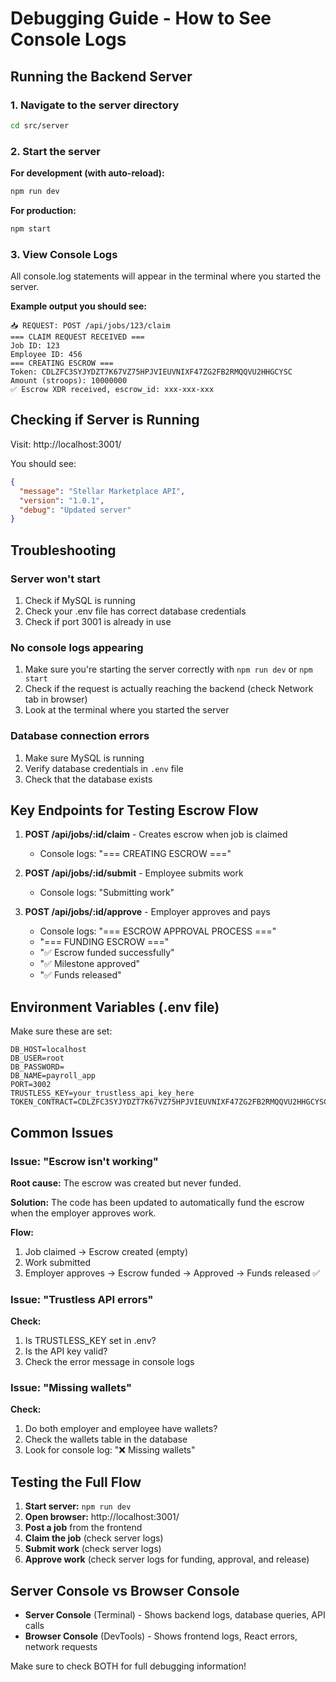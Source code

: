 # Debugging Guide - How to See Console Logs

## Running the Backend Server

### 1. Navigate to the server directory
```bash
cd src/server
```

### 2. Start the server

**For development (with auto-reload):**
```bash
npm run dev
```

**For production:**
```bash
npm start
```

### 3. View Console Logs

All console.log statements will appear in the terminal where you started the server.

**Example output you should see:**
```
📥 REQUEST: POST /api/jobs/123/claim
=== CLAIM REQUEST RECEIVED ===
Job ID: 123
Employee ID: 456
=== CREATING ESCROW ===
Token: CDLZFC3SYJYDZT7K67VZ75HPJVIEUVNIXF47ZG2FB2RMQQVU2HHGCYSC
Amount (stroops): 10000000
✅ Escrow XDR received, escrow_id: xxx-xxx-xxx
```

## Checking if Server is Running

Visit: http://localhost:3001/

You should see:
```json
{
  "message": "Stellar Marketplace API",
  "version": "1.0.1",
  "debug": "Updated server"
}
```

## Troubleshooting

### Server won't start
1. Check if MySQL is running
2. Check your .env file has correct database credentials
3. Check if port 3001 is already in use

### No console logs appearing
1. Make sure you're starting the server correctly with `npm run dev` or `npm start`
2. Check if the request is actually reaching the backend (check Network tab in browser)
3. Look at the terminal where you started the server

### Database connection errors
1. Make sure MySQL is running
2. Verify database credentials in `.env` file
3. Check that the database exists

## Key Endpoints for Testing Escrow Flow

1. **POST /api/jobs/:id/claim** - Creates escrow when job is claimed
   - Console logs: "=== CREATING ESCROW ==="
   
2. **POST /api/jobs/:id/submit** - Employee submits work
   - Console logs: "Submitting work"
   
3. **POST /api/jobs/:id/approve** - Employer approves and pays
   - Console logs: "=== ESCROW APPROVAL PROCESS ==="
   - "=== FUNDING ESCROW ==="
   - "✅ Escrow funded successfully"
   - "✅ Milestone approved"
   - "✅ Funds released"

## Environment Variables (.env file)

Make sure these are set:
```env
DB_HOST=localhost
DB_USER=root
DB_PASSWORD=
DB_NAME=payroll_app
PORT=3002
TRUSTLESS_KEY=your_trustless_api_key_here
TOKEN_CONTRACT=CDLZFC3SYJYDZT7K67VZ75HPJVIEUVNIXF47ZG2FB2RMQQVU2HHGCYSC
```

## Common Issues

### Issue: "Escrow isn't working"
**Root cause:** The escrow was created but never funded.

**Solution:** The code has been updated to automatically fund the escrow when the employer approves work.

**Flow:**
1. Job claimed → Escrow created (empty)
2. Work submitted 
3. Employer approves → Escrow funded → Approved → Funds released ✅

### Issue: "Trustless API errors"
**Check:** 
1. Is TRUSTLESS_KEY set in .env?
2. Is the API key valid?
3. Check the error message in console logs

### Issue: "Missing wallets"
**Check:**
1. Do both employer and employee have wallets?
2. Check the wallets table in the database
3. Look for console log: "❌ Missing wallets"

## Testing the Full Flow

1. **Start server:** `npm run dev`
2. **Open browser:** http://localhost:3001/
3. **Post a job** from the frontend
4. **Claim the job** (check server logs)
5. **Submit work** (check server logs)
6. **Approve work** (check server logs for funding, approval, and release)

## Server Console vs Browser Console

- **Server Console** (Terminal) - Shows backend logs, database queries, API calls
- **Browser Console** (DevTools) - Shows frontend logs, React errors, network requests

Make sure to check BOTH for full debugging information!

